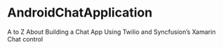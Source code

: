 # AndroidChatApplication
A to Z About Building a Chat App Using Twilio and Syncfusion’s Xamarin Chat control
